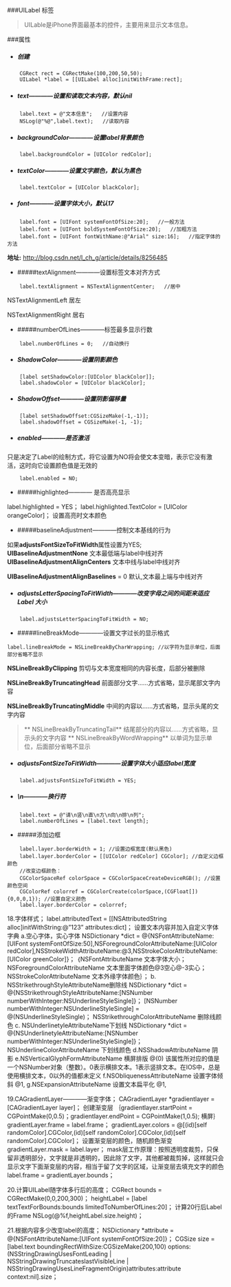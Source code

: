 ###UILabel 标签
>UILable是iPhone界面最基本的控件，主要用来显示文本信息。

###属性
- ##### 创建

```
    CGRect rect = CGRectMake(100,200,50,50);
    UILabel *label = [[UILabel alloc]initWithFrame:rect];
```
- ##### text————设置和读取文本内容，默认nil
```
    label.text = @"文本信息";   //设置内容
    NSLog(@"%@",label.text);   //读取内容
```

- ##### backgroundColor————设置label背景颜色
```
    label.backgroundColor = [UIColor redColor];
```
- ##### textColor————设置文字颜色，默认为黑色
```
    label.textColor = [UIColor blackColor];
```
- ##### font————设置字体大小，默认17
```
    label.font = [UIFont systemFontOfSize:20];   //一般方法
    label.font = [UIFont boldSystemFontOfSize:20];   //加粗方法
    label.font = [UIFont fontWithName:@"Arial" size:16];   //指定字体的方法
```
**地址:**
http://blog.csdn.net/l_ch_g/article/details/8256485

- #####textAlignment————设置标签文本对齐方式
```
    label.textAlignment = NSTextAlignmentCenter;   //居中
```
> 
NSTextAlignmentLeft   居左
> 
NSTextAlignmentRight   居右

- #####numberOfLines————标签最多显示行数
```
    label.numberOfLines = 0;   //自动换行
```

- ##### ShadowColor————设置阴影颜色
```
    [label setShadowColor:[UIColor blackColor]];
    label.shadowColor = [UIColor blackColor];
```

- ##### ShadowOffset————设置阴影偏移量
```
    [label setShadowOffset:CGSizeMake(-1,-1)];
    label.shadowOffset = CGSizeMake(-1, -1);
```

- ##### enabled————是否激活
> 只是决定了Label的绘制方式，将它设置为NO将会使文本变暗，表示它没有激活，这时向它设置颜色值是无效的

```
    label.enabled = NO;
```

- #####highlighted———— 是否高亮显示
label.highlighted = YES；label.highlighted.TextColor = [UIColor orangeColor]；   设置高亮时文本颜色

- #####baselineAdjustment————控制文本基线的行为
> 如果**adjustsFontSizeToFitWidth**属性设置为YES;
**UIBaselineAdjustmentNone**   文本最低端与label中线对齐
**UIBaselineAdjustmentAlignCenters**   文本中线与label中线对齐
> 
**UIBaselineAdjustmentAlignBaselines** = 0   默认,文本最上端与中线对齐

- ##### adjustsLetterSpacingToFitWidth————改变字母之间的间距来适应Label 大小
```
    label.adjustsLetterSpacingToFitWidth = NO;
```

- #####lineBreakMode————设置文字过长的显示格式
```
label.lineBreakMode = NSLineBreakByCharWrapping; //以字符为显示单位，后面部分省略不显示
```
> 
**NSLineBreakByClipping**   剪切与文本宽度相同的内容长度，后部分被删除
> 
**NSLineBreakByTruncatingHead**   前面部分文字……方式省略，显示尾部文字内容
> **NSLineBreakByTruncatingMiddle**   中间的内容以……方式省略，显示头尾的文字内容
> **NSLineBreakByTruncatingTail**   结尾部分的内容以……方式省略，显示头的文字内容
> **NSLineBreakByWordWrapping**   以单词为显示单位，后面部分省略不显示

- ##### adjustsFontSizeToFitWidth————设置字体大小适应label宽度
```
    label.adjustsFontSizeToFitWidth = YES;
```

- ##### \n————换行符
```
    label.text = @"请\n竖\n直\n方\n向\n排\n列";
    label.numberOfLines = [label.text length];
```

- #####添加边框
```
    label.layer.borderWidth = 1; //设置边框宽度(默认黑色)
    label.layer.borderColor = [[UIColor redColor] CGColor]; //自定义边框颜色
    //改变边框颜色：
    CGColorSpaceRef colorSpace = CGColorSpaceCreateDeviceRGB(); //设置颜色空间
    CGColorRef colorref = CGColorCreate(colorSpace,(CGFloat[]){0,0,0,1}); //设置自定义颜色
    label.layer.borderColor = colorref;
```

18.字体样式；label.attributedText = [[NSAttributedString alloc]initWithString:@”123” attributes:dict]；   设置文本内容并加入自定义字体字典a.空心字体，实心字体NSDictionary *dict = @{NSFontAttributeName:[UIFont systemFontOfSize:50],NSForegroundColorAttributeName:[UIColor redColor],NSStrokeWidthAttributeName:@3,NSStrokeColorAttributeName:[UIColor greenColor]}；｛NSFontAttributeName   文本字体大小；NSForegroundColorAttributeName   文本里面字体颜色@3空心@-3实心；NSStrokeColorAttributeName  文本外缘字体颜色｝；b. NSStrikethroughStyleAttributeName删除线NSDictionary *dict = @{NSStrikethroughStyleAttributeName:[NSNumber numberWithInteger:NSUnderlineStyleSingle]}；[NSNumber numberWithInteger:NSUnderlineStyleSingle] = @(NSUnderlineStyleSingle)；NSStrikethroughColorAttributeName   删除线颜色c. NSUnderlinetyleAttributeName下划线NSDictionary *dict = @{NSUnderlinetyleAttributeName:[NSNumber numberWithInteger:NSUnderlineStyleSingle]}；NSUnderlineColorAttributeName   下划线颜色d.NSShadowAttributeName 阴影e.NSVerticalGlyphFormAttributeName 横屏排版 @(0)该属性所对应的值是一个NSNumber对象（整数）。0表示横排文本。1表示竖排文本。在IOS中，总是使用横排文本，0以外的值都未定义f.NSObliquenessAttributeName 设置字体倾斜 @1,g.NSExpansionAttributeName 设置文本扁平化 @1,19.CAGradientLayer————渐变字体；CAGradientLayer *gradientlayer = [CAGradientLayer layer]；   创建渐变层｛gradientlayer.startPoint = CGPointMake(0,0.5)；gradientlayer.endPoint = CGPointMake(1,0.5);   横屏｝gradientLayer.frame = label.frame；gradientLayer.colors = @[(id)[self randomColor].CGColor,(id)[self randomColor].CGColor,(id)[self randomColor].CGColor]；   设置渐变层的颜色，随机颜色渐变gradientLayer.mask = label.layer；   mask层工作原理：按照透明度裁剪，只保留非透明部分，文字就是非透明的，因此除了文字，其他都被裁剪掉，这样就只会显示文字下面渐变层的内容，相当于留了文字的区域，让渐变层去填充文字的颜色label.frame = gradientLayer.bounds；20.计算UILabel随字体多行后的高度；CGRect bounds = CGRectMake(0,0,200,300)；heightLabel = [label textTextForBounds:bounds limitedToNumberOfLines:20]；   计算20行后Label的FrameNSLog(@%f,heightLabel.size.height)；21.根据内容多少改变label的高度；NSDictionary *attribute = @{NSFontAttributeName:[UIFont systemFontOfSize:20]}；CGSize size = [label.text boundingRectWithSize:CGSizeMake(200,100) options:(NSStringDrawingUsesFontLeading | NSStringDrawingTruncateslastVisibleLine | NSStringDrawingUsesLineFragmentOrigin)attributes:attribute context:nil].size；